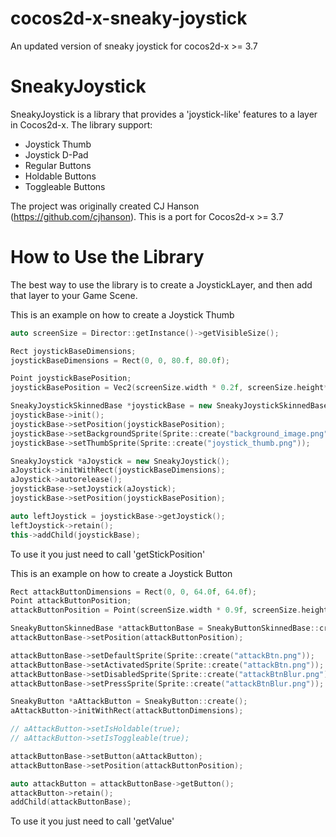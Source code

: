 # cocos2d-x-sneaky-joystick
An updated version of sneaky joystick for cocos2d-x >= 3.7

SneakyJoystick
==============

SneakyJoystick is a library that provides a 'joystick-like' features to a layer in Cocos2d-x. The library support:

- Joystick Thumb
- Joystick D-Pad
- Regular Buttons
- Holdable Buttons
- Toggleable Buttons

The project was originally created CJ Hanson (https://github.com/cjhanson). This is a port for Cocos2d-x >= 3.7


How to Use the Library
======================

The best way to use the library is to create a JoystickLayer, and then add that layer to your Game Scene.

This is an example on how to create a Joystick Thumb
```C++
auto screenSize = Director::getInstance()->getVisibleSize();

Rect joystickBaseDimensions;
joystickBaseDimensions = Rect(0, 0, 80.f, 80.0f);

Point joystickBasePosition;
joystickBasePosition = Vec2(screenSize.width * 0.2f, screenSize.height*0.2f);

SneakyJoystickSkinnedBase *joystickBase = new SneakyJoystickSkinnedBase();
joystickBase->init();
joystickBase->setPosition(joystickBasePosition);
joystickBase->setBackgroundSprite(Sprite::create("background_image.png"));
joystickBase->setThumbSprite(Sprite::create("joystick_thumb.png"));

SneakyJoystick *aJoystick = new SneakyJoystick();
aJoystick->initWithRect(joystickBaseDimensions);
aJoystick->autorelease();
joystickBase->setJoystick(aJoystick);
joystickBase->setPosition(joystickBasePosition);

auto leftJoystick = joystickBase->getJoystick();
leftJoystick->retain();
this->addChild(joystickBase);
```

To use it you just need to call 'getStickPosition'

This is an example on how to create a Joystick Button

```C++
Rect attackButtonDimensions = Rect(0, 0, 64.0f, 64.0f);
Point attackButtonPosition;
attackButtonPosition = Point(screenSize.width * 0.9f, screenSize.height * 0.2f);

SneakyButtonSkinnedBase *attackButtonBase = SneakyButtonSkinnedBase::create();
attackButtonBase->setPosition(attackButtonPosition);

attackButtonBase->setDefaultSprite(Sprite::create("attackBtn.png"));
attackButtonBase->setActivatedSprite(Sprite::create("attackBtn.png"));
attackButtonBase->setDisabledSprite(Sprite::create("attackBtnBlur.png"));
attackButtonBase->setPressSprite(Sprite::create("attackBtnBlur.png"));

SneakyButton *aAttackButton = SneakyButton::create();
aAttackButton->initWithRect(attackButtonDimensions);

// aAttackButton->setIsHoldable(true);
// aAttackButton->setIsToggleable(true);

attackButtonBase->setButton(aAttackButton);
attackButtonBase->setPosition(attackButtonPosition);

auto attackButton = attackButtonBase->getButton();
attackButton->retain();
addChild(attackButtonBase);
```

To use it you just need to call 'getValue'
